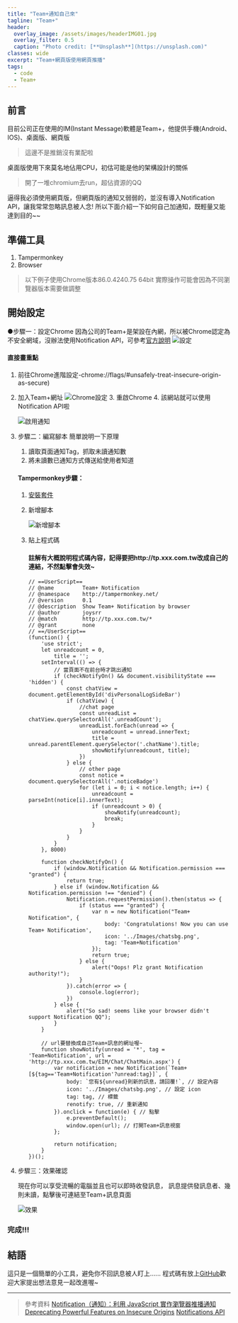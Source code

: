 ```yaml
---
title: "Team+通知自己來"
tagline: "Team+"
header:
  overlay_image: /assets/images/headerIMG01.jpg
  overlay_filter: 0.5
  caption: "Photo credit: [**Unsplash**](https://unsplash.com)"
classes: wide
excerpt: "Team+網頁版使用網頁推播"
tags:
  - code
  - Team+
---
```


## 前言
目前公司正在使用的IM(Instant Message)軟體是Team+，他提供手機(Android、IOS)、桌面版、網頁版
> 這邊不是推銷沒有業配啦

桌面版使用下來莫名地佔用CPU，初估可能是他的架構設計的關係
> 開了一堆chromium去run，超佔資源的QQ

逼得我必須使用網頁版，但網頁版的通知又弱弱的，並沒有導入Notification API，讓我常常忽略訊息被人念!
所以下面介紹一下如何自己加通知，既輕量又能達到目的~~


## 準備工具
1. Tampermonkey
2. Browser
> 以下例子使用Chrome版本86.0.4240.75 64bit
> 實際操作可能會因為不同瀏覽器版本需要做調整

## 開始設定
●步驟一：設定Chrome
因為公司的Team+是架設在內網，所以被Chrome認定為不安全網域，沒辦法使用Notification API，可參考[官方說明](https://sites.google.com/a/chromium.org/dev/Home/chromium-security/deprecating-powerful-features-on-insecure-origins)
![設定](https://i.imgur.com/GCAVSkG.png)
	
#### 直接畫重點
	
   1. 前往Chrome進階設定-chrome://flags/#unsafely-treat-insecure-origin-as-secure)
   2. 加入Team+網址
		![Chrome設定](https://i.imgur.com/kLUhFLg.png)
	3. 重啟Chrome
	4. 該網站就可以使用Notification API啦
	
		![啟用通知](https://i.imgur.com/zzjJ5PG.png)

2. 步驟二：編寫腳本
	簡單說明一下原理
	1. 讀取頁面通知Tag，抓取未讀通知數
	2. 將未讀數已通知方式傳送給使用者知道
	
	#### Tampermonkey步驟：
	
	1. [安裝套件](https://chrome.google.com/webstore/detail/tampermonkey/dhdgffkkebhmkfjojejmpbldmpobfkfo?hl=zh-TW)
	
	2. 新增腳本
	
		![新增腳本](https://i.imgur.com/STbLQiI.png)
	
	3.  貼上程式碼
	
		#### 註解有大概說明程式碼內容，記得要把http://tp.xxx.com.tw改成自己的連結，不然點擊會失效~
		
			// ==UserScript==
			// @name         Team+ Notification
			// @namespace    http://tampermonkey.net/
			// @version      0.1
			// @description  Show Team+ Notification by browser
			// @author       joysrr
			// @match        http://tp.xxx.com.tw/*
			// @grant        none
			// ==/UserScript==
			(function() {
			    'use strict';
			    let unreadcount = 0,
			        title = '';
			    setInterval(() => {
			        // 當頁面不在前台時才跳出通知
			        if (checkNotifyOn() && document.visibilityState === 'hidden') {
			            const chatView = document.getElementById('divPersonalLogSideBar')
			            if (chatView) {
			                //chat page
			                const unreadList = chatView.querySelectorAll('.unreadCount');
			                unreadList.forEach(unread => {
			                    unreadcount = unread.innerText;
			                    title = unread.parentElement.querySelector('.chatName').title;
			                    showNotify(unreadcount, title);
			                })
			            } else {
			                // other page
			                const notice = document.querySelectorAll('.noticeBadge')
			                for (let i = 0; i < notice.length; i++) {
			                    unreadcount = parseInt(notice[i].innerText);
			                    if (unreadcount > 0) {
			                        showNotify(unreadcount);
			                        break;
			                    }
			                }
			            }
			        }
			    }, 8000)

			    function checkNotifyOn() {
			        if (window.Notification && Notification.permission === "granted") {
			            return true;
			        } else if (window.Notification && Notification.permission !== "denied") {
			            Notification.requestPermission().then(status => {
			                if (status === "granted") {
			                    var n = new Notification("Team+ Notification", {
			                        body: 'Congratulations! Now you can use Team+ Notification',
			                        icon: '../Images/chatsbg.png',
			                        tag: 'Team+Notification'
			                    });
			                    return true;
			                } else {
			                    alert("Oops! Plz grant Notification authority!");
			                }
			            }).catch(error => {
			                console.log(error);
			            })
			        } else {
			            alert("So sad! seems like your browser didn't support Notification QQ");
			        }
			    }

			    // url要替換成自己Team+訊息的網址喔~
			    function showNotify(unread = '*', tag = 'Team+Notification', url = 'http://tp.xxx.com.tw/EIM/Chat/ChatMain.aspx') {
			        var notification = new Notification(`Team+[${tag=='Team+Notification'?unread:tag}]`, {
			            body: `您有${unread}則新的訊息，請回覆!`, // 設定內容
			            icon: '../Images/chatsbg.png', // 設定 icon
			            tag: tag, // 標籤
			            renotify: true, // 重新通知
			        }).onclick = function(e) { // 點擊
			            e.preventDefault();
			            window.open(url); // 打開Team+訊息視窗
			        };

			        return notification;
			    }
			})();
			
3. 步驟三：效果確認

	現在你可以享受流暢的電腦並且也可以即時收發訊息，
	訊息提供發訊息者、幾則未讀，點擊後可連結至Team+訊息頁面

	![效果](https://i.imgur.com/Wo25uBh.png)

### 完成!!!

## 結語
這只是一個簡單的小工具，避免你不回訊息被人盯上......
程式碼有放上[GitHub](https://github.com/joysrr/Teamplus-NotificationWeb)歡迎大家提出想法意見一起改進喔~

-----
> 參考資料
> [Notification（通知）：利用 JavaScript 實作瀏覽器推播通知](https://cythilya.github.io/2017/07/09/notification/#comment-3670533584)
> [Deprecating Powerful Features on Insecure Origins](https://sites.google.com/a/chromium.org/dev/Home/chromium-security/deprecating-powerful-features-on-insecure-origins)
>[Notifications API](https://notifications.spec.whatwg.org/)
<!--stackedit_data:
eyJoaXN0b3J5IjpbLTMwNzA4MDM0NSwtMTQ1Nzc2MTAxOSwxMD
gxMjAyNjEsLTE2MTIzODUwNDEsMTU0Nzk2NzUxMSwtOTMwNjUy
MzA0LDQ4NTQ4NDY3OCwtMTA4MzA2MjMxMCwtMTY2NDQxNTEyOS
wtMTY2ODE2NTc3NiwtMTcxNjA3ODk0MF19
-->